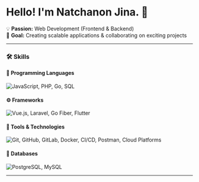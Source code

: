 # Hello! I'm Natchanon Jina. 👋

💡 **Passion:** Web Development (Frontend & Backend)  
🎯 **Goal:** Creating scalable applications & collaborating on exciting projects  

---

### 🛠 **Skills**

#### 🚀 **Programming Languages**  
![JavaScript, PHP, Go, SQL](https://skillicons.dev/icons?i=js,php,go,sql)  

#### ⚙️ **Frameworks**  
![Vue.js, Laravel, Go Fiber, Flutter](https://skillicons.dev/icons?i=vue,laravel,go,flutter,nodejs,express)  

#### 🔧 **Tools & Technologies**  
![Git, GitHub, GitLab, Docker, CI/CD, Postman, Cloud Platforms](https://skillicons.dev/icons?i=git,github,gitlab,docker)  

#### 📂 **Databases**  
![PostgreSQL, MySQL](https://skillicons.dev/icons?i=postgres,mysql,mongodb)  

---
